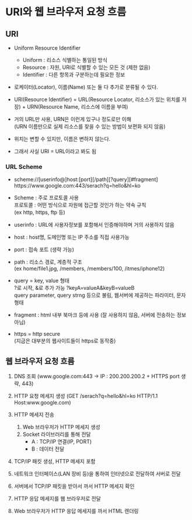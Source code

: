 # URI와 웹 브라우저 요청 흐름
## URI
- Uniform Resource Identifier<br>
  - Uniform : 리소스 식별하는 통일된 방식<br>
  - Resource : 자원, URI로 식별할 수 있는 모든 것 (제한 없음)<br>
  - Identifier : 다른 항목과 구분하는데 필요한 정보

- 로케이터(Locator), 이름(Name) 또는 둘 다 추가로 분류될 수 있다.
  
- URI(Resource Identifier) = URL(Resource Locator, 리소스가 있는 위치를 저장) + URN(Resource Name, 리소스에 이름을 부여)

- 거의 URL만 사용, URN은 이런게 있구나 정도로만 이해<br>
  (URN 이름만으로 실제 리소스를 찾을 수 있는 방법이 보편화 되지 않음)

- 위치는 변할 수 있지만, 이름은 변하지 않는다.

- 그래서 사실 URI = URL이라고 봐도 됨

### URL Scheme
- scheme://[userinfo@]host:[port][/path][?query][#fragment]<br>
  https:<span></span>//www.<span></span>google.com:443/serach?q=hello&hl=ko

- Scheme : 주로 프로토콜 사용<br>
  프로토콜 : 어떤 방식으로 자원에 접근할 것인가 하는 약속 규칙<br>
  (ex http, https, ftp 등)

- userinfo : URL에 사용자정보를 포함해서 인증해야하며 거의 사용하지 않음

- host : host명, 도메인명 또는 IP 주소를 직접 사용가능

- port : 접속 포트 (생략 가능)

- path : 리소스 경로, 계층적 구조<br>
  (ex home/file1.jpg, /members, /members/100, /itmes/iphone12)

- query = key, value 형태<br>
  ?로 시작, &로 추가 가능 ?keyA=valueA&keyB=valueB<br>
  query parameter, query strng 등으로 불림, 웹서버에 제공하는 파라미터, 문자 형태

- fragment : html 내부 북마크 등에 사용 (잘 사용하지 않음, 서버에 전송하는 정보 아님)

- https = http secure<br>
  (지금은 대부분의 웹사이트들이 https로 동작중)

## 웹 브라우저 요청 흐름
1. DNS 조회 (www.<span></span>google.com:443 → IP : 200.200.200.2 + HTTPS port 생략, 443)

1. HTTP 요청 메세지 생성 (GET /serach?q=hello&hl=ko HTTP/1.1 Host:www.<span></span>google.com)

1. HTTP 메세지 전송
   1. Web 브라우저가 HTTP 메세지 생성
   1. Socket 라이브러리를 통해 전달
      - A : TCP/IP 연결(IP, PORT)
      - B : 데이터 전달

1. TCP/IP 패킷 생성, HTTP 메세지 포함

1. 네트워크 인터페이스(LAN 장비 등)을 통하여 인터넷으로 전달하여 서버로 전달

1. 서버에서 TCP/IP 패킷을 받아서 까서 HTTP 메세지 확인

1. HTTP 응답 메세지를 웹 브라우저로 전달

1. Web 브라우저가 HTTP 응답 메세지를 까서 HTML 렌더링

